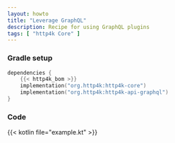 ```yaml
---
layout: howto
title: "Leverage GraphQL"
description: Recipe for using GraphQL plugins 
tags: [ "http4k Core" ]
---
```


### Gradle setup

```kotlin
dependencies {
    {{< http4k_bom >}}
    implementation("org.http4k:http4k-core")
    implementation("org.http4k:http4k-api-graphql")
}
```

### Code

{{< kotlin file="example.kt" >}}
